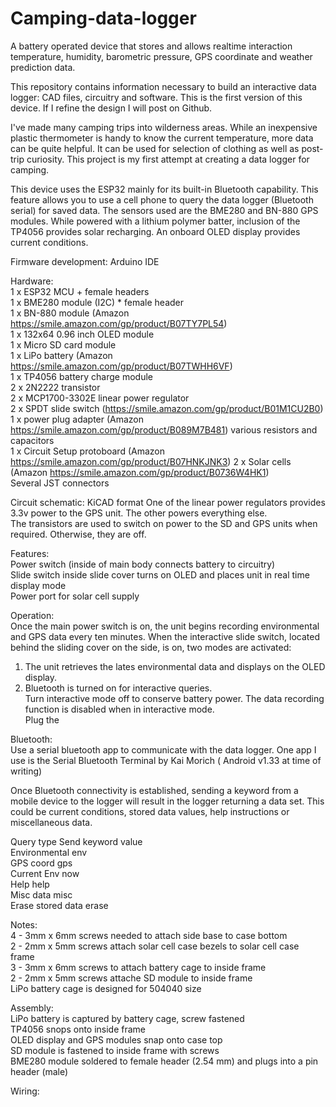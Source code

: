 # Camping-data-logger
A battery operated device that stores and allows realtime interaction temperature, humidity, barometric pressure, GPS coordinate and weather prediction data.

This repository contains information necessary to build an interactive data logger: CAD files, circuitry and software. This is the first version of this device. If I refine the design I will post on Github.

I've made many camping trips into wilderness areas. While an inexpensive plastic thermometer is handy to know the current temperature, more data can be quite helpful. It can be used for selection of clothing as well as post-trip curiosity. This project is my first attempt at creating a data logger for camping.

This device uses the ESP32 mainly for its built-in Bluetooth capability. This feature allows you to use a cell phone to query the data logger (Bluetooth serial) for saved data. The sensors used are the BME280 and BN-880 GPS modules. While powered with a lithium polymer batter, inclusion of the TP4056 provides solar recharging. An onboard OLED display provides current conditions.

Firmware development: Arduino IDE

Hardware:  
1 x ESP32 MCU + female headers  
1 x BME280 module (I2C) * female header  
1 x BN-880 module (Amazon https://smile.amazon.com/gp/product/B07TY7PL54)    
1 x 132x64 0.96 inch OLED module  
1 x Micro SD card module  
1 x LiPo battery (Amazon https://smile.amazon.com/gp/product/B07TWHH6VF)   
1 x TP4056 battery charge module  
2 x 2N2222 transistor  
2 x MCP1700-3302E linear power regulator  
2 x SPDT slide switch (https://smile.amazon.com/gp/product/B01M1CU2B0)  
1 x power plug adapter (Amazon https://smile.amazon.com/gp/product/B089M7B481) 
various resistors and capacitors  
1 x Circuit Setup protoboard (Amazon https://smile.amazon.com/gp/product/B07HNKJNK3) 
2 x Solar cells (Amazon https://smile.amazon.com/gp/product/B0736W4HK1)  
Several JST connectors  

Circuit schematic: KiCAD format
One of the linear power regulators provides 3.3v power to the GPS unit. The other powers everything else.  
The transistors are used to switch on power to the SD and GPS units when required. Otherwise, they are off.  

Features:  
Power switch (inside of main body connects battery to circuitry)  
Slide switch inside slide cover turns on OLED and places unit in real time display mode  
Power port for solar cell supply 

Operation:  
Once the main power switch is on, the unit begins recording environmental and GPS data every ten minutes.
When the interactive slide switch, located behind the sliding cover on the side, is on, two modes are activated:
  1) The unit retrieves the lates environmental data and displays on the OLED display.
  2) Bluetooth is turned on for interactive queries.  
Turn interactive mode off to conserve battery power. The data recording function is disabled when in interactive mode.  
Plug the 
  
Bluetooth:  
Use a serial bluetooth app to communicate with the data logger.  One app I use is the Serial Bluetooth Terminal by Kai Morich ( Android v1.33 at time of writing)  

Once Bluetooth connectivity is established, sending a keyword from a mobile device to the logger will result in the logger returning a data set. This could be current conditions, stored data values, help instructions or miscellaneous data.  
   
Query type         Send keyword value  
Environmental      env  
GPS coord          gps  
Current Env        now  
Help               help  
Misc data          misc  
Erase stored data  erase  

Notes:  
4 - 3mm x 6mm screws needed to attach side base to case bottom  
2 - 2mm x 5mm screws attach solar cell case bezels to solar cell case frame  
3 - 3mm x 6mm screws to attach battery cage to inside frame  
2 - 2mm x 5mm screws attache SD module to inside frame  
LiPo battery cage is designed for 504040 size  

Assembly:  
LiPo battery is captured by battery cage, screw fastened  
TP4056 snops onto inside frame  
OLED display and GPS modules snap onto case top  
SD module is fastened to inside frame with screws  
BME280 module soldered to female header (2.54 mm) and plugs into a pin header (male)  

Wiring:  


